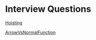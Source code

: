 # Interview Questions

[Hoisting](https://www.freecodecamp.org/news/what-is-hoisting-in-javascript-3/)

[ArrowVsNormalFunction](https://www.freecodecamp.org/news/the-difference-between-arrow-functions-and-normal-functions/)